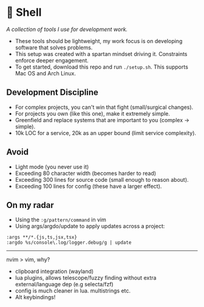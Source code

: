 # :trident: Shell

_A collection of tools I use for development work._

- These tools should be lightweight, my work focus is on
  developing software that solves problems.
- This setup was created with a spartan mindset driving it.
  Constraints enforce deeper engagement.
- To get started, download this repo and run `./setup.sh`. This supports Mac OS
  and Arch Linux.

## Development Discipline

- For complex projects, you can't win that fight (small/surgical changes).
- For projects you own (like this one), make it extremely simple.
- Greenfield and replace systems that are important to you (complex -> simple).
- 10k LOC for a service, 20k as an upper bound (limit service complexity).

## Avoid

- Light mode (you never use it)
- Exceeding 80 character width (becomes harder to read)
- Exceeding 300 lines for source code (small enough to reason about).
- Exceeding 100 lines for config (these have a larger effect).

## On my radar

- Using the `:g/pattern/command` in vim
- Using args/argdo/update to apply updates across a project:
```
:args **/*.{js,ts,jsx,tsx}
:argdo %s/console\.log/logger.debug/g | update
```

---
nvim > vim, why?
- clipboard integration (wayland)
- lua plugins, allows telescope/fuzzy finding without extra external/language dep (e.g
  selecta/fzf)
- config is much cleaner in lua. multistrings etc.
- Alt keybindings!
